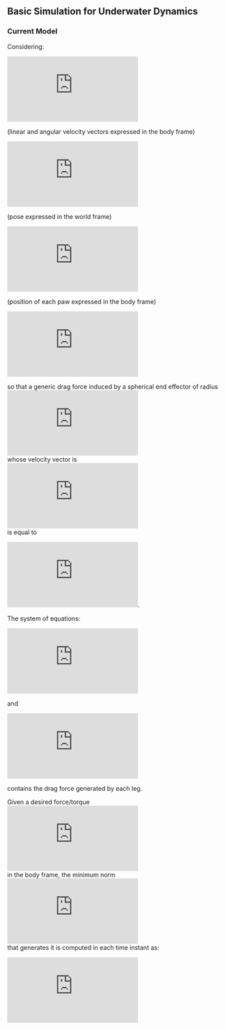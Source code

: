 ## Basic Simulation for Underwater Dynamics

### Current Model

Considering:

![Equation](https://latex.codecogs.com/png.latex?%5Cbg_white%20q%20%3D%20%5Cbegin%7Bbmatrix%7D%20v%5EB_x%20%5C%5C%20v%5EB_y%20%5C%5C%20v%5EB_z%20%5C%5C%20%5Comega%5EB_x%20%5C%5C%20%5Comega%5EB_y%20%5C%5C%20%5Comega%5EB_z%20%5Cend%7Bbmatrix%7D)

(linear and angular velocity vectors expressed in the body frame)

![Equation](https://latex.codecogs.com/png.latex?%5Cbg_white%20%5Cmathbf%7Bx%7D%20%3D%20%5Cbegin%7Bbmatrix%7D%20x%20%5C%5C%20y%20%5C%5C%20z%20%5C%5C%20%5Cvarphi%20%5C%5C%20%5Ctheta%20%5C%5C%20%5Cpsi%20%5Cend%7Bbmatrix%7D)

(pose expressed in the world frame)

![Equation](https://latex.codecogs.com/png.latex?%5Cbg_white%20p_%7Bee%7D%5EB%3D%5Cbegin%7Bbmatrix%7D%20p%5EB_%7Bleg1%7D%20%5C%5C%20p%5EB_%7Bleg2%7D%20%5C%5C%20p%5EB_%7Bleg3%7D%20%5C%5C%20p%5EB_%7Bleg4%7D%20%5Cend%7Bbmatrix%7D)

(position of each paw expressed in the body frame)

![Equation](https://latex.codecogs.com/png.latex?%5Cbg_white%20%5Calpha%20%3D%20%5Crho%5Cpi%20r%5E2c_d)

so that a generic drag force induced by a spherical end effector of radius  
![Equation](https://latex.codecogs.com/png.latex?%5Cbg_white%20r)  
whose velocity vector is  
![Equation](https://latex.codecogs.com/png.latex?%5Cbg_white%20v)  
is equal to

![Equation](https://latex.codecogs.com/png.latex?%5Cbg_white%20%5Cfrac%7B1%7D%7B2%7D%5Crho%5Cpi%20r%5E2c_d%20v%20%7C%7Cv%7C%7C).

The system of equations:

![Equation](https://latex.codecogs.com/png.latex?%5Cbg_white%20%5Cbegin%7Bcases%7D%20%5Cdot%7Bq%7D%20%3D%28M_%7Brb%7D%2BM_A%29%5E%7B-1%7D%20%28-%28C_%7Brb%7D%28%7Bq%7D%29%2BC_A%28%7Bq%7D%29%29q%20-%20Dq%20-g%2B%5Ctau%29%20%5C%5C%20%5Cdot%7B%5Cmathbf%7Bx%7D%7D%20%3D%20J%28q%29q%20%5C%5C%20%5Cdot%7Bp%7D_%7Bee%7D%5EB%20%3D%20-2%20%5Cfrac%7BF%7D%7B%5Calpha%7D%5Csqrt%7B%5Cfrac%7B%5Calpha%7D%7B2%7C%7CF%7C%7C%7D%7D%20%5C%5C%20%5Ctau%20%3D%20%5Cbegin%7Bbmatrix%7D%20I%20%26%20I%20%26%20I%20%26%20I%5C%5C%20%5Bp%5EB_%7Bleg1%7D%5D_%7B%5Ctimes%7D%20%26%20%5Bp%5EB_%7Bleg2%7D%5D_%7B%5Ctimes%7D%20%26%20%5Bp%5EB_%7Bleg3%7D%5D_%7B%5Ctimes%7D%20%26%20%5Bp%5EB_%7Bleg4%7D%5D_%7B%5Ctimes%7D%20%5Cend%7Bbmatrix%7D%20F%20%3D%20B%28%7Bp%7D_%7Bee%7D%5EB%29%20F%20%5Cend%7Bcases%7D)

and 

![Equation](https://latex.codecogs.com/png.latex?%5Cbg_white%20F%20%5Cin%20%5Cmathbb%7BR%7D%5E%7B12%7D)

contains the drag force generated by each leg.

Given a desired force/torque  
![Equation](https://latex.codecogs.com/png.latex?%5Cbg_white%20%5Ctau_%7Bdes%7D)  
in the body frame, the minimum norm  
![Equation](https://latex.codecogs.com/png.latex?%5Cbg_white%20F)  
that generates it is computed in each time instant as:

![Equation](https://latex.codecogs.com/png.latex?%5Cbg_white%20F%20%3D%20B%5E%7B%5Cdagger%7D%28%7Bp%7D_%7Bee%7D%5EB%29%20%5Ctau_%7Bdes%7D)
